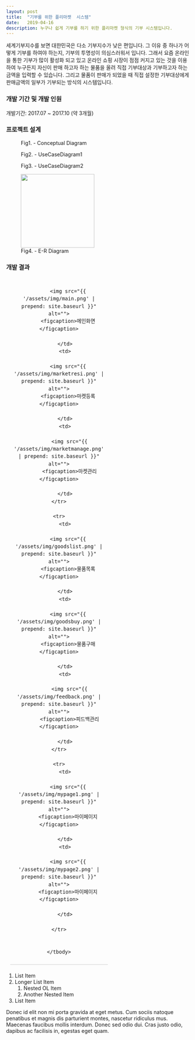 ```yaml
---
layout: post
title:  "기부를 위한 플리마켓  시스템"
date:   2019-04-16
description: 누구나 쉽게 기부를 하기 위한 플리마켓 형식의 기부 시스템입니다.
---
```

세계기부지수를 보면 대한민국은 다소 기부지수가 낮은 편입니다. 그 이유 중 하나가 어떻게 기부를 하여야 하는지, 기부의 투명성이 의심스러워서 입니다. 그래서 요즘 온라인을 통한 기부가 많이 활성화 되고 있고 온라인 쇼핑 시장이 점점 커지고 있는 것을 이용하여 누구든지 자신이 판매 하고자 하는 물품을 올려 직접 기부대상과 기부하고자 하는 금액을 입력할 수 있습니다. 그리고 물품이 판매가 되었을 때 직접 설정한 기부대상에게 판매금액의 일부가 기부되는 방식의 시스템입니다.

<h3>개발 기간 및 개발 인원</h3>
<p>개발기간: 2017.07 ~ 2017.10 (약 3개월)</p>
<p></p>

<h3>프로젝트 설계</h3>

<figure>
	<img src="{{ '/assets/img/concept.jpg' | prepend: site.baseurl }}" alt="">
	<figcaption>Fig1. - Conceptual Diagram</figcaption>
</figure>

<figure>
	<img src="{{ '/assets/img/UseCaseDiagram1.jpg' | prepend: site.baseurl }}" alt="">
	<figcaption>Fig2. - UseCaseDiagram1</figcaption>
</figure>

<figure>
	<img src="{{ '/assets/img/UseCaseDiagram2.jpg' | prepend: site.baseurl }}" alt="">
	<figcaption>Fig3. - UseCaseDiagram2</figcaption>
</figure>

<figure>
	<img src="{{ '/assets/img/erd.png' | prepend: site.baseurl }}" alt="" style="width: 200px; height: 200px;">
	<figcaption>Fig4. - E-R Diagram</figcaption>
</figure>

<h3>개발 결과</h3>

<table class="type11">
    <!-- <thead>
    <tr>
        <th scope="cols">타이틀</th>
        <th scope="cols">타이틀</th>
        <th scope="cols">타이틀</th>
    </tr>
    </thead> -->
    <tbody>
    <tr>
        <td>

          <img src="{{ '/assets/img/main.png' | prepend: site.baseurl }}" alt="">
          <figcaption>메인화면</figcaption>

        </td>
        <td>

          <img src="{{ '/assets/img/marketresi.png' | prepend: site.baseurl }}" alt="">
          <figcaption>마켓등록</figcaption>

        </td>
        <td>

           <img src="{{ '/assets/img/marketmanage.png' | prepend: site.baseurl }}" alt="">
           <figcaption>마켓관리</figcaption>

        </td>
    </tr>

    <tr>
        <td>

          <img src="{{ '/assets/img/goodslist.png' | prepend: site.baseurl }}" alt="">
          <figcaption>물품목록</figcaption>

        </td>
        <td>

          <img src="{{ '/assets/img/goodsbuy.png' | prepend: site.baseurl }}" alt="">
          <figcaption>물품구매</figcaption>

        </td>
        <td>

           <img src="{{ '/assets/img/feedback.png' | prepend: site.baseurl }}" alt="">
           <figcaption>피드백관리</figcaption>

        </td>
    </tr>

    <tr>
        <td>

          <img src="{{ '/assets/img/mypage1.png' | prepend: site.baseurl }}" alt="">
          <figcaption>마이페이지</figcaption>

        </td>
        <td>

          <img src="{{ '/assets/img/mypage2.png' | prepend: site.baseurl }}" alt="">
          <figcaption>마이페이지</figcaption>

        </td>

    </tr>


    </tbody>
</table>

<style>
		table.type11 {
			border-collapse: separate;
			border-spacing: 1px;
			text-align: center;
			line-height: 1.5;
			margin: 20px 10px;
		}
		table.type11 th {
			width: 155px;
			padding: 10px;
			font-weight: bold;
			vertical-align: top;
			color: #fff;
			/* background: #ce4869 ; */
		}
		table.type11 td {
			width: 155px;
			padding: 10px;
			vertical-align: top;
			border-bottom: 1px solid #ccc;
			/* background: #eee; */
		}
</style>

1. List Item
2. Longer List Item
    1. Nested OL Item
    2. Another Nested Item
3. List Item



Donec id elit non mi porta gravida at eget metus. Cum sociis natoque penatibus et magnis dis parturient montes, nascetur ridiculus mus. Maecenas faucibus mollis interdum. Donec sed odio dui. Cras justo odio, dapibus ac facilisis in, egestas eget quam.
